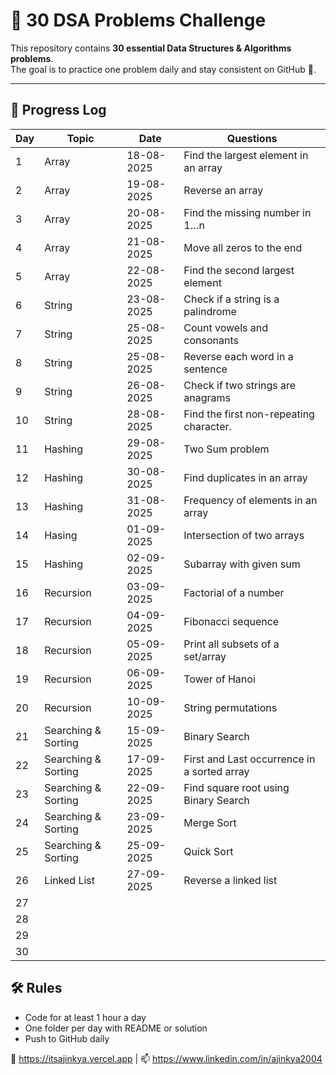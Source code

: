 # 📘 30 DSA Problems Challenge

This repository contains **30 essential Data Structures & Algorithms problems**.  
The goal is to practice one problem daily and stay consistent on GitHub 🚀.

---

## 📅 Progress Log

| Day | Topic                      | Date        | Questions                                                       |
|-----|----------------------------|------------ |-----------------------------------------------------------------|
|  1  | Array                      | 18-08-2025  | Find the largest element in an array                            |
|  2  | Array                      | 19-08-2025  | Reverse an array                                                |
|  3  | Array                      | 20-08-2025  | Find the missing number in 1…n                                  |
|  4  | Array                      | 21-08-2025  | Move all zeros to the end                                       |
|  5  | Array                      | 22-08-2025  | Find the second largest element                                 |
|  6  | String                     | 23-08-2025  | Check if a string is a palindrome                               |
|  7  | String                     | 25-08-2025  | Count vowels and consonants                                     |
|  8  | String                     | 25-08-2025  | Reverse each word in a sentence                                 |
|  9  | String                     | 26-08-2025  | Check if two strings are anagrams                               |
| 10  | String                     | 28-08-2025  | Find the first non-repeating character.                         |
| 11  | Hashing                    | 29-08-2025  | Two Sum problem                                                 |
| 12  | Hashing                    | 30-08-2025  | Find duplicates in an array                                     |
| 13  | Hashing                    | 31-08-2025  | Frequency of elements in an array                               |
| 14  | Hasing                     | 01-09-2025  | Intersection of two arrays                                      |
| 15  | Hashing                    | 02-09-2025  | Subarray with given sum                                         |
| 16  | Recursion                  | 03-09-2025  | Factorial of a number                                           |
| 17  | Recursion                  | 04-09-2025  | Fibonacci sequence                                              |
| 18  | Recursion                  | 05-09-2025  | Print all subsets of a set/array                                |
| 19  | Recursion                  | 06-09-2025  | Tower of Hanoi                                                  |
| 20  | Recursion                  | 10-09-2025  | String permutations                                             |
| 21  | Searching & Sorting        | 15-09-2025  | Binary Search                                                   |
| 22  | Searching & Sorting        | 17-09-2025  | First and Last occurrence in a sorted array                     |
| 23  | Searching & Sorting        | 22-09-2025  | Find square root using Binary Search                            |
| 24  | Searching & Sorting        | 23-09-2025  | Merge Sort                                                      |
| 25  | Searching & Sorting        | 25-09-2025  | Quick Sort                                                      |
| 26  | Linked List                | 27-09-2025  | Reverse a linked list                                           |
| 27  |                            |             |                                                                 |
| 28  |                            |             |                                                                 |
| 29  |                            |             |                                                                 |
| 30  |                            |             |                                                                 |




## 🛠️ Rules

- Code for at least 1 hour a day
- One folder per day with README or solution
- Push to GitHub daily



🔗 https://itsajinkya.vercel.app | 📫 https://www.linkedin.com/in/ajinkya2004








